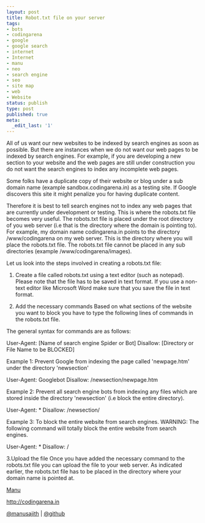 ```yaml
---
layout: post
title: Robot.txt file on your server
tags:
- bots
- codingarena
- google
- google search
- internet
- Internet
- manu
- neo
- search engine
- seo
- site map
- web
- Website
status: publish
type: post
published: true
meta:
  _edit_last: '1'
---
```

All of us want our new websites to be indexed by search engines as soon as possible. But there are instances when we do not want our web pages to be indexed by search engines. For example, if you are developing a new section to your website and the web pages are still under construction you do not want the search engines to index any incomplete web pages.

<!--more-->

Some folks have a duplicate copy of their website or blog under a sub domain name (example sandbox.codingarena.in) as a testing site. If Google discovers this site it might penalize you for having duplicate content.

Therefore it is best to tell search engines not to index any web pages that are currently under development or testing. This is where the robots.txt file becomes very useful. The robots.txt file is placed under the root directory of you web server (i.e that is the directory where the domain is pointing to). For example, my domain name codingarena.in points to the directory /www/codingarena on my web server. This is the directory where you will place the robots.txt file. The robots.txt file cannot be placed in any sub directories (example /www/codingarena/images).

Let us look into the steps involved in creating a robots.txt file:

1. Create a file called robots.txt using a text editor (such as notepad).
Please note that the file has to be saved in text format. If you use a non-text editor like Microsoft Word make sure that you save the file in text format.

2. Add the necessary commands
Based on what sections of the website you want to block you  have to type the following lines of commands in the robots.txt file.

The general syntax for commands are as follows:

User-Agent: [Name of search engine Spider or Bot]
Disallow: [Directory or File Name to be BLOCKED]

Example 1: Prevent Google from indexing the page called 'newpage.htm' under the directory 'newsection'

User-Agent: Googlebot
Disallow: /newsection/newpage.htm

Example 2: Prevent all search engine bots from indexing any files which are stored inside the directory 'newsection' (i.e block the entire directory).

User-Agent: *
Disallow: /newsection/

Example 3: To block the entire website from search engines.
WARNING: The following command will totally block the entire website from search engines.

User-Agent: *
Disallow: /

3.Upload the file
Once you have added the necessary command to the robots.txt file you can upload the file to your web server. As indicated earlier, the robots.txt file has to be placed in the directory where your domain name is pointed at.


<a title="Neo" href="http://facebook.com/manusajith" target="_blank">Manu</a>

<a title="Codingarena" href="http://codingarena.in" target="_blank">http://codingarena.in</a>

<a href="http://twitter.com/manusajith" title="Twitter">@manusajith</a> | <a href="http://github.com/manusajith" title="Github">@github</a>

